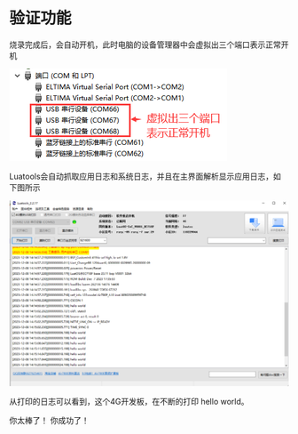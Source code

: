 # 验证功能

烧录完成后，会自动开机，此时电脑的设备管理器中会虚拟出三个端口表示正常开机

![正常运行端口1](.\image\正常运行端口1.png)



Luatools会自动抓取应用日志和系统日志，并且在主界面解析显示应用日志，如下图所示

![hello效果展示1](.\image\hello效果展示1.png)

从打印的日志可以看到，这个4G开发板，在不断的打印 hello world。

你太棒了！ 你成功了！
